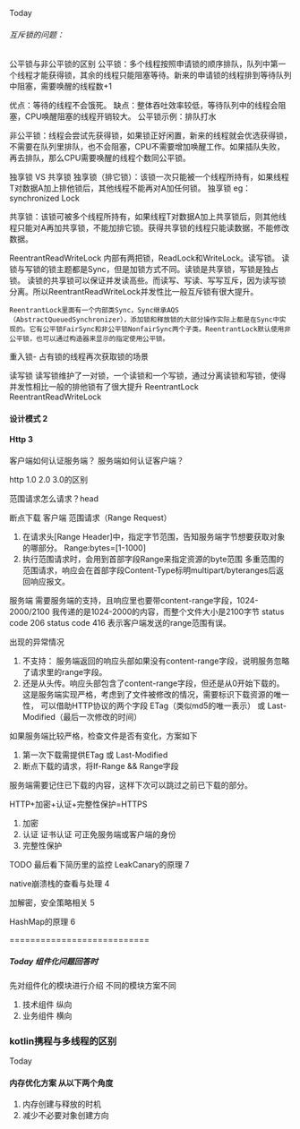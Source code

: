 Today
###### 互斥锁的问题：
公平锁与非公平锁的区别
公平锁：多个线程按照申请锁的顺序排队，队列中第一个线程才能获得锁，其余的线程只能阻塞等待。新来的申请锁的线程排到等待队列中阻塞，需要唤醒的线程数+1

优点：等待的线程不会饿死。
缺点：整体吞吐效率较低，等待队列中的线程会阻塞，CPU唤醒阻塞的线程开销较大。
公平锁示例：排队打水

非公平锁：线程会尝试先获得锁，如果锁正好闲置，新来的线程就会优选获得锁，不需要在队列里排队，也不会阻塞，CPU不需要增加唤醒工作。如果插队失败，再去排队，那么CPU需要唤醒的线程个数同公平锁。

独享锁 VS 共享锁
独享锁（排它锁）：该锁一次只能被一个线程所持有，如果线程T对数据A加上排他锁后，其他线程不能再对A加任何锁。 独享锁 eg：synchronized Lock

共享锁：该锁可被多个线程所持有，如果线程T对数据A加上共享锁后，则其他线程只能对A再加共享锁，不能加排它锁。获得共享锁的线程只能读数据，不能修改数据。

ReentrantReadWriteLock 内部有两把锁，ReadLock和WriteLock。读写锁。
读锁与写锁的锁主题都是Sync，但是加锁方式不同。读锁是共享锁，写锁是独占锁。
读锁的共享锁可以保证并发读高些。而读写、写读、写写互斥，因为读写锁分离。所以ReentrantReadWriteLock并发性比一般互斥锁有很大提升。

```
ReentrantLock里面有一个内部类Sync，Sync继承AQS（AbstractQueuedSynchronizer），添加锁和释放锁的大部分操作实际上都是在Sync中实现的。它有公平锁FairSync和非公平锁NonfairSync两个子类。ReentrantLock默认使用非公平锁，也可以通过构造器来显示的指定使用公平锁。
```

重入锁- 占有锁的线程再次获取锁的场景


读写锁
读写锁维护了一对锁，一个读锁和一个写锁，通过分离读锁和写锁，使得并发性相比一般的排他锁有了很大提升
ReentrantLock  
ReentrantReadWriteLock


#### 设计模式 2 



#### Http 3 
客户端如何认证服务端？
服务端如何认证客户端？ 

http 1.0 2.0 3.0的区别

范围请求怎么请求？head 

断点下载
客户端
范围请求（Range Request） 
1. 在请求头[Range Header]中，指定字节范围，告知服务端字节想要获取对象的哪部分。 Range:bytes=[1-1000]
2. 执行范围请求时，会用到首部字段Range来指定资源的byte范围
多重范围的范围请求，响应会在首部字段Content-Type标明multipart/byteranges后返回响应报文。

服务端
需要服务端的支持，且响应里也要带content-range字段，1024-2000/2100
我传递的是1024-2000的内容，而整个文件大小是2100字节
status code 206 
status code 416 表示客户端发送的range范围有误。

出现的异常情况
1. 不支持： 服务端返回的响应头部如果没有content-range字段，说明服务忽略了请求里的range字段。
2. 还是从头传。响应头部包含了content-range字段，但还是从0开始下载的。
这是服务端实现严格，考虑到了文件被修改的情况，需要标识下载资源的唯一性，
可以借助HTTP协议的两个字段 ETag（类似md5的唯一表示） 或 Last-Modified（最后一次修改的时间）

如果服务端比较严格，检查文件是否有变化，方案如下
1. 第一次下载需提供ETag 或 Last-Modified
2. 断点下载的请求，将If-Range && Range字段

服务端需要记住已下载的内容，这样下次可以跳过之前已下载的部分。


HTTP+加密+认证+完整性保护=HTTPS  
1. 加密
2. 认证 证书认证 可正免服务端或客户端的身份
3. 完整性保护


TODO 最后看下简历里的监控 LeakCanary的原理  7

native崩溃栈的查看与处理   4 

 加解密，安全策略相关  5 
 
 HashMap的原理 6 




===========================



##### Today 组件化问题回答时
先对组件化的模块进行介绍  不同的模块方案不同
1. 技术组件  纵向
2. 业务组件  横向

### kotlin携程与多线程的区别

Today
#### 内存优化方案 从以下两个角度
1. 内存创建与释放的时机
2. 减少不必要对象创建方向



